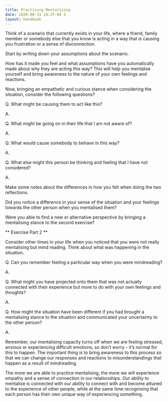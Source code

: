 ```yaml
---
title: Practising Mentalising
date: 2020-08-31 18:37:00 Z
layout: handbook
---
```



Think of a scenario that currently exists in your life, where a friend, family member or somebody else that you know is acting in a way that is causing you frustration or a sense of disconnection. 

Start by writing down your assumptions about the scenario. 

How has it made you feel and what assumptions have you automatically made about why they are acting this way? This will help you mentalise yourself and bring awareness to the nature of your own feelings and reactions. 

Now, bringing an empathetic and curious stance when considering the situation, consider the following questions?

Q. What might be causing them to act like this?

A.

Q. What might be going on in their life that I am not aware of?

A.

Q. What would cause somebody to behave in this way? 

A.

Q. What else might this person be thinking and feeling that I have not considered?

A.

Make some notes about the differences in how you felt when doing the two reflections. 

Did you notice a difference in your sense of the situation and your feelings towards the other person when you mentalised them? 

Were you able to find a new or alternative perspective by bringing a mentalising stance to the second exercise?


** Exercise Part 2 **

Consider other times in your life when you noticed that you were not really mentalising but mind reading. Think about what was happening in the situation. 
 
Q. Can you remember feeling a particular way when you were mindreading?

A.

Q. What might you have projected onto them that was not actually connected with their experience but more to do with your own feelings and thoughts? 

A.

Q. How might the situation have been different if you had brought a mentalising stance to the situation and communicated your uncertainty to the other person? 

A.

Remember, our mentalising capacity turns off when we are feeling stressed, anxious or experiencing difficult emotions, so don’t worry - it’s normal for this to happen. The important thing is to bring awareness to this process so that we can change our responses and reactions to misunderstandings that happen as a result of mindreading.

The more we are able to practice mentalising, the more we will experience empathy and a sense of connection in our relationships.  Our ability to mentalise is connected with our ability to connect with and become attuned to the experience of other people, while at the same time recognising that each person has their own unique way of experiencing something. 
